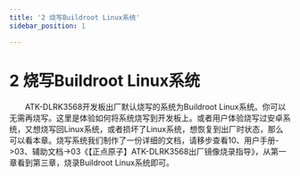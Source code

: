```yaml
---
title: '2 烧写Buildroot Linux系统'
sidebar_position: 1

---
```


# 2 烧写Buildroot Linux系统

&emsp;&emsp;ATK-DLRK3568开发板出厂默认烧写的系统为Buildroot Linux系统。你可以无需再烧写。这里是体验如何将系统烧写到开发板上。或者用户体验烧写过安卓系统，又想烧写回Linux系统，或者损坏了Linux系统，想恢复到出厂时状态，那么可以看本章。烧写系统我们制作了一份详细的文档，请移步查看10、用户手册->03、辅助文档->03《【正点原子】ATK-DLRK3568出厂镜像烧录指导》，从第一章看到第三章，烧录Buildroot Linux系统即可。






